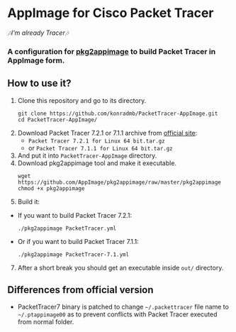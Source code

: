 # AppImage for Cisco Packet Tracer
*🎶I'm already Tracer🎶*

### A configuration for [pkg2appimage](https://github.com/AppImage/pkg2appimage) to build Packet Tracer in AppImage form.

## How to use it?

1. Clone this repository and go to its directory.
    ```shell
    git clone https://github.com/konradmb/PacketTracer-AppImage.git
    cd PacketTracer-AppImage/
    ```
2. Download Packet Tracer 7.2.1 or 7.1.1 archive from [official site](https://www.netacad.com/courses/packet-tracer):
   * `Packet Tracer 7.2.1 for Linux 64 bit.tar.gz`
   * or `Packet Tracer 7.1.1 for Linux 64 bit.tar.gz`
3. And put it into `PacketTracer-AppImage` directory.
4. Download pkg2appimage tool and make it executable.
   ```shell
   wget https://github.com/AppImage/pkg2appimage/raw/master/pkg2appimage
   chmod +x pkg2appimage
   ```
5. Build it:
 * If you want to build Packet Tracer 7.2.1:
   ```shell
   ./pkg2appimage PacketTracer.yml
   ```
 * Or if you want to build Packet Tracer 7.1.1:
   ```shell
   ./pkg2appimage PacketTracer-7.1.yml
   ```
7. After a short break you should get an executable inside `out/` directory.


## Differences from official version 

* PacketTracer7 binary is patched to change `~/.packettracer` file name to `~/.ptappimage00` as to prevent conflicts with Packet Tracer executed from normal folder.
